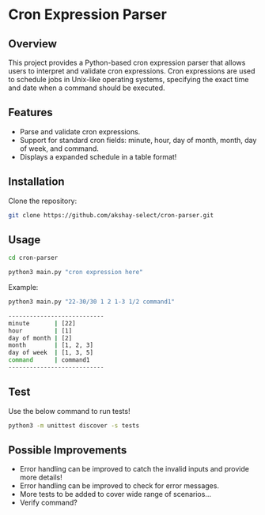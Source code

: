 # Cron Expression Parser

## Overview

This project provides a Python-based cron expression parser that allows users to interpret and validate cron expressions. Cron expressions are used to schedule jobs in Unix-like operating systems, specifying the exact time and date when a command should be executed.

## Features

- Parse and validate cron expressions.
- Support for standard cron fields: minute, hour, day of month, month, day of week, and command.
- Displays a expanded schedule in a table format! 

## Installation

Clone the repository:

```sh 
git clone https://github.com/akshay-select/cron-parser.git
```

## Usage
```sh
cd cron-parser

python3 main.py "cron expression here"
```
Example: 
```sh
python3 main.py "22-30/30 1 2 1-3 1/2 command1"

---------------------------
minute       | [22]
hour         | [1]
day of month | [2]
month        | [1, 2, 3]
day of week  | [1, 3, 5]
command      | command1
---------------------------
```

## Test
Use the below command to run tests! 
```sh
python3 -m unittest discover -s tests             
```

## Possible Improvements
- Error handling can be improved to catch the invalid inputs and provide more details! 
- Error handling can be improved to check for error messages. 
- More tests to be added to cover wide range of scenarios...
- Verify command? 